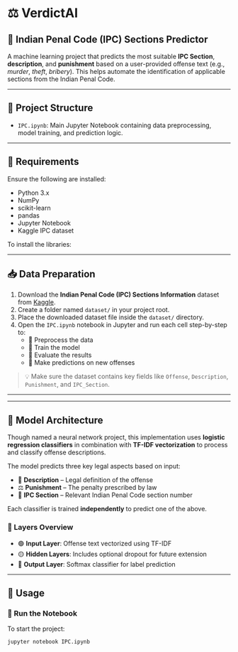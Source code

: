 # ⚖️ VerdictAI

## 🧠 Indian Penal Code (IPC) Sections Predictor

A machine learning project that predicts the most suitable **IPC Section**, **description**, and **punishment** based on a user-provided offense text (e.g., *murder*, *theft*, *bribery*). This helps automate the identification of applicable sections from the Indian Penal Code.

---

## 📂 Project Structure

- `IPC.ipynb`: Main Jupyter Notebook containing data preprocessing, model training, and prediction logic.

---

## 🔧 Requirements

Ensure the following are installed:

- Python 3.x  
- NumPy  
- scikit-learn  
- pandas  
- Jupyter Notebook  
- Kaggle IPC dataset  

To install the libraries:



---

## 📥 Data Preparation

1. Download the **Indian Penal Code (IPC) Sections Information** dataset from [Kaggle](https://www.kaggle.com/).
2. Create a folder named `dataset/` in your project root.
3. Place the downloaded dataset file inside the `dataset/` directory.
4. Open the `IPC.ipynb` notebook in Jupyter and run each cell step-by-step to:
   - 🔹 Preprocess the data  
   - 🔹 Train the model  
   - 🔹 Evaluate the results  
   - 🔹 Make predictions on new offenses  

> 💡 Make sure the dataset contains key fields like `Offense`, `Description`, `Punishment`, and `IPC_Section`.

---

---

## 🧠 Model Architecture

Though named a neural network project, this implementation uses **logistic regression classifiers** in combination with **TF-IDF vectorization** to process and classify offense descriptions.

The model predicts three key legal aspects based on input:

- 📝 **Description** – Legal definition of the offense  
- ⚖️ **Punishment** – The penalty prescribed by law  
- 📘 **IPC Section** – Relevant Indian Penal Code section number  

Each classifier is trained **independently** to predict one of the above.

### 🔬 Layers Overview

- 🟢 **Input Layer**: Offense text vectorized using TF-IDF  
- 🟡 **Hidden Layers**: Includes optional dropout for future extension  
- 🔴 **Output Layer**: Softmax classifier for label prediction

---

## 🚀 Usage

### 🔧 Run the Notebook

To start the project:

```bash
jupyter notebook IPC.ipynb



